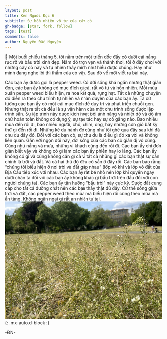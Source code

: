```yaml
---
layout: post
title: Kén Người Đọc 6
subtitle: Sự hồn nhiên vô tư của cây cỏ
gh-badge: [star, fork, follow]
tags: [test]
comments: false
author: Nguyên Đắc Nguyện
---
```



<aside>
	📎 Một buổi chiều tháng 5, tôi nằm trên một triền dốc đầy cỏ dưới cái nắng rực rỡ và bầu trời xinh đẹp. Nằm đó trọn vẹn và thảnh thơi, tôi ở đây chơi với những cây cỏ này và tự nhiên thấy mình như hiểu được chúng. Hay như mình đang nghe lời thì thầm của cỏ vậy. Sau đó về mới viết ra bài này.

</aside>

Các bạn ấy được gọi là pepper weed.  Có đời sống khá ngắn nhưng thật giản đơn, các bạn ấy không có mục đích gì cả, rất vô tư và hồn nhiên.
Mỗi mùa xuân pepper weed biểu hiện, ra hoa kết quả, rụng hạt. Tất cả những chuyện đó diễn ra theo chu trình tự nhiên và nhân duyên của các bạn ấy. Ta cứ tưởng các bạn ấy có một cái mục đích để duy trì và phát triển chuỗi gen. Nhưng thật ra tất cả đều là sự vận hành của một chu trình sống được lập trình sẵn. Sự lập trình này được kích hoạt bởi ánh nắng và nhiệt độ và độ ẩm chứ hoàn toàn không có dụng ý, sự tạo tác hay sự cố gắng nào. 
Bao nhiêu mùa đến rồi đi, bao nhiêu người, chó, chim, ong, hay những cơn gió bất kỳ thứ gì đến rồi đi.  Những kẻ du hành đó cũng như tôi ghé qua đây sau khi đã chu du đây đó. Đối với các bạn cỏ, sự chu du là điều gì đó xa vời và không liên quan. Gắn với ngọn đồi này, đời sống của các bạn cỏ giản dị vô cùng. Cũng như nắng và mưa, những vị khách cũng đến rồi đi. Các bạn ấy chỉ đơn giản biết vậy và không có gì làm các bạn ấy phiền hay lo lắng. 
Các bạn ấy không có gì và cũng không cần gì cả vì tất cả những gì các bạn thật sự cần chính là trời và đất. Và cả hai thứ đó đều có sẵn ở đây rồi.
Các bạn bảo rằng “chúng tôi biểu hiện ở nơi trời và đất gặp nhau” (lớp vỏ khí và lớp vỏ đất của Địa Cầu tiếp xúc với nhau. Các bạn ấy rất bé nhỏ nên lớp khí quyển ngay dưới  chân ta đối với các bạn ấy không khác gì bầu trời trên đầu đối với con người chúng ta). Các bạn ấy tận hưởng “bầu trời” này cực kỳ. Được đất cung cấp cho tất cả dưỡng chất nên các bạn thấy thật đủ đầy.
Cứ thế sống giữa trời và đất, các pepper weed theo mùa mà biểu hiện rồi cũng theo mùa mà ẩn tàng. Không ngăn ngại gì rất an nhiên tự tại.
![weed](/assets/img/ken-nguoi-doc-6/IMG_2768.jpeg){: .mx-auto.d-block :}

-ĐN-

